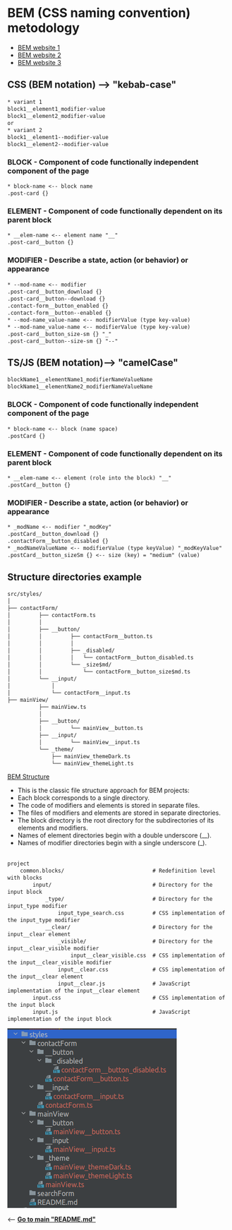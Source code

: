 # BEM (CSS naming convention) metodology

- [BEM website 1](https://sourcedcode.com/blog/css/what-is-bem-with-examples#valid-bem-naming/)
- [BEM website 2](https://en.bem.info/methodology/quick-start/)
- [BEM website 3](https://www.geeksforgeeks.org/understanding-the-css-bem-convention/)

## CSS (BEM notation) --> "kebab-case"
```
* variant 1
block1__element1_modifier-value 
block1__element2_modifier-value 
or
* variant 2
block1__element1--modifier-value 
block1__element2--modifier-value
```
### BLOCK - Component of code functionally independent component of the page
```
* block-name <-- block name
.post-card {}
```
### ELEMENT - Component of code functionally dependent on its parent block
```
* __elem-name <-- element name "__"
.post-card__button {}
```
### MODIFIER - Describe a state, action (or behavior) or appearance  
```
* --mod-name <-- modifier
.post-card__button_download {}
.post-card__button--download {}
.contact-form__button_enabled {}
.contact-form__button--enabled {}
* --mod-name_value-name <-- modifierValue (type key-value)
* --mod-name_value-name <-- modifierValue (type key-value)
.post-card__button_size-sm {} "_"
.post-card__button--size-sm {} "--"
```

## TS/JS (BEM notation)--> "camelCase"
```
blockName1__elementName1_modifierNameValueName
blockName1__elementName2_modifierNameValueName
```
### BLOCK - Component of code functionally independent component of the page
```
* block-name <-- block (name space)
.postCard {}
```
### ELEMENT - Component of code functionally dependent on its parent block
```
* __elem-name <-- element (role into the block) "__"
.postCard__button {}
```
### MODIFIER - Describe a state, action (or behavior) or appearance  
```
* _modName <-- modifier "_modKey"
.postCard__button_download {}
.contactForm__button_disabled {}
* _modNameValueName <-- modifierValue (type keyValue) "_modKeyValue"
.postCard__button_sizeSm {} <-- size (key) = "medium" (value)
```

## Structure directories example
```
src/styles/ 
│
├── contactForm/
│         ├── contactForm.ts
│         │
│         ├── __button/
│         │         ├── contactForm__button.ts
│         │         │
│         │         ├── _disabled/
│         │         │   └── contactForm__button_disabled.ts
│         │         └── _size$md/
│         │             └── contactForm__button_size$md.ts
│         └── __input/
│             │
│             └── contactForm__input.ts
├── mainView/
          ├── mainView.ts
          │
          ├── __button/
          │         └── mainView__button.ts
          ├── __input/
          │         └── mainView__input.ts
          └── _theme/
              ├── mainView_themeDark.ts
              └── mainView_themeLight.ts
```
[BEM Structure](https://en.bem.info/methodology/filestructure/#nested)
- This is the classic file structure approach for BEM projects:
- Each block corresponds to a single directory. 
- The code of modifiers and elements is stored in separate files. 
- The files of modifiers and elements are stored in separate directories. 
- The block directory is the root directory for the subdirectories of its elements and modifiers. 
- Names of element directories begin with a double underscore (__). 
- Names of modifier directories begin with a single underscore (_).
```

project 
    common.blocks/                            # Redefinition level with blocks 
        input/                                # Directory for the input block 
            _type/                            # Directory for the input_type modifier 
                input_type_search.css         # CSS implementation of the input_type modifier 
            __clear/                          # Directory for the input__clear element 
                _visible/                     # Directory for the input__clear_visible modifier 
                    input__clear_visible.css  # CSS implementation of the input__clear_visible modifier 
                input__clear.css              # CSS implementation of the input__clear element
                input__clear.js               # JavaScript implementation of the input__clear element 
        input.css                             # CSS implementation of the input block 
        input.js                              # JavaScript implementation of the input block
```


![documentation/structure folder for styles](documentation/structureForStyles.png "structure of folders for styles")

<-- [**Go to main "README.md"**](../../README.md)
